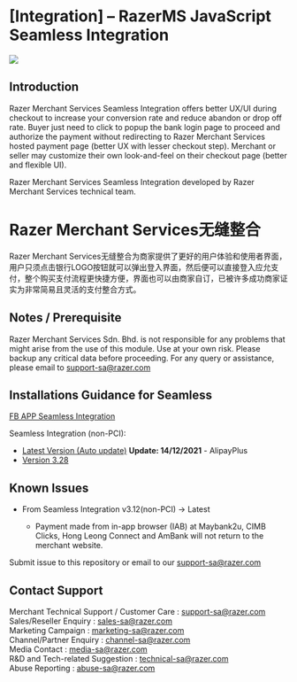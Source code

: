 # [Integration] – RazerMS JavaScript Seamless Integration

<img src="https://user-images.githubusercontent.com/38641542/74420622-b6579a00-4e86-11ea-838d-f7d741743d0f.jpg">


Introduction
-----

Razer Merchant Services Seamless Integration offers better UX/UI during checkout to increase your conversion rate and reduce abandon or drop off rate. Buyer just need to click to popup the bank login page to proceed and authorize the payment without redirecting to Razer Merchant Services hosted payment page (better UX with lesser checkout step). Merchant or seller may customize their own look-and-feel on their checkout page (better and flexible UI).

Razer Merchant Services Seamless Integration developed by Razer Merchant Services technical team.


Razer Merchant Services无缝整合
=====================

Razer Merchant Services无缝整合为商家提供了更好的用户体验和使用者界面，用户只须点击银行LOGO按钮就可以弹出登入界面，然后便可以直接登入应允支付，整个购买支付流程更快捷方便，界面也可以由商家自订，已被许多成功商家证实为非常简易且灵活的支付整合方式。


Notes / Prerequisite
-----

Razer Merchant Services Sdn. Bhd. is not responsible for any problems that might arise from the use of this module. 
Use at your own risk. Please backup any critical data before proceeding. For any query or 
assistance, please email to support-sa@razer.com 


Installations Guidance for Seamless 
--------------------------

[FB APP Seamless Integration](https://github.com/RazerMS/Seamless_Integration/wiki/Razer-Merchant-Services-FB-App-Seamless-Integration)

Seamless Integration (non-PCI):
- [Latest Version (Auto update)](https://github.com/RazerMS/Seamless_Integration/wiki/Latest-Razer-Merchant-Services-Seamless-Integration-(non-PCI)) **Update: 14/12/2021** - AlipayPlus
- [Version 3.28](https://github.com/RazerMS/Seamless_Integration/wiki/Razer-Merchant-Services-Seamless-Integration-v3.28-(non-PCI))


Known Issues
------------
- From Seamless Integration v3.12(non-PCI) -> Latest

	- Payment made from in-app browser (IAB) at Maybank2u, CIMB Clicks, Hong Leong Connect and AmBank will not return to the merchant website.

Submit issue to this repository or email to our support-sa@razer.com


Contact Support
-------

Merchant Technical Support / Customer Care : support-sa@razer.com <br>
Sales/Reseller Enquiry : sales-sa@razer.com <br>
Marketing Campaign : marketing-sa@razer.com <br>
Channel/Partner Enquiry : channel-sa@razer.com <br>
Media Contact : media-sa@razer.com <br>
R&D and Tech-related Suggestion : technical-sa@razer.com <br>
Abuse Reporting : abuse-sa@razer.com
